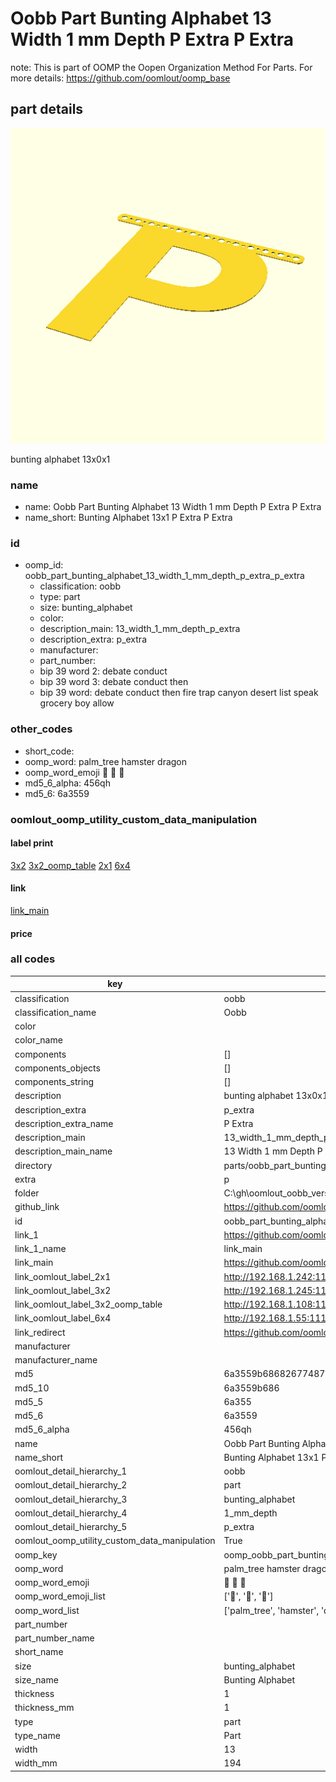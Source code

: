 # Oobb Part Bunting Alphabet 13 Width 1 mm Depth P Extra P Extra  

note: This is part of OOMP the Oopen Organization Method For Parts. For more details: https://github.com/oomlout/oomp_base

##  part details
  

[![](3dpr.png)](3dpr.png)

bunting alphabet 13x0x1



### name
* name: Oobb Part Bunting Alphabet 13 Width 1 mm Depth P Extra P Extra
* name_short: Bunting Alphabet 13x1 P Extra P Extra
### id
* oomp_id: oobb_part_bunting_alphabet_13_width_1_mm_depth_p_extra_p_extra
  * classification: oobb
  * type: part
  * size: bunting_alphabet
  * color: 
  * description_main: 13_width_1_mm_depth_p_extra
  * description_extra: p_extra
  * manufacturer: 
  * part_number: 
  * bip 39 word 2: debate conduct
  * bip 39 word 3: debate conduct then
  * bip 39 word: debate conduct then fire trap canyon desert list speak grocery boy allow

### other_codes
* short_code: 
* oomp_word: palm_tree hamster dragon
* oomp_word_emoji :palm_tree: :hamster: :dragon:
* md5_6_alpha: 456qh
* md5_6: 6a3559






### oomlout_oomp_utility_custom_data_manipulation
#### label print
[3x2](http://192.168.1.245:1112/?label=oomp%20456qh)
[3x2_oomp_table](http://192.168.1.108:1112/?label=oomp%20456qh)
[2x1](http://192.168.1.242:1112/?label=oomp%20456qh)
[6x4](http://192.168.1.55:1112/?label=oomp%20456qh)    

#### link

[link_main](https://github.com/oomlout/oomlout_oobb_version_4_generated_parts/tree/main/navigation_oomp/oobb/part/bunting_alphabet/13_width_1_mm_depth_p_extra/p_extra/part)                              

#### price







### all codes 
| key | value |  
| --- | --- |  
| classification | oobb |  
| classification_name | Oobb |  
| color |  |  
| color_name |  |  
| components | [] |  
| components_objects | [] |  
| components_string | [] |  
| description | bunting alphabet 13x0x1 |  
| description_extra | p_extra |  
| description_extra_name | P Extra |  
| description_main | 13_width_1_mm_depth_p_extra |  
| description_main_name | 13 Width 1 mm Depth P Extra |  
| directory | parts/oobb_part_bunting_alphabet_13_width_1_mm_depth_p_extra_p_extra |  
| extra | p |  
| folder | C:\gh\oomlout_oobb_version_4_generated_parts\parts\oobb_part_bunting_alphabet_13_width_1_mm_depth_p_extra_p_extra |  
| github_link | https://github.com/oomlout/oomlout_oomp_part_src/tree/main/parts/oobb_part_bunting_alphabet_13_width_1_mm_depth_p_extra_p_extra |  
| id | oobb_part_bunting_alphabet_13_width_1_mm_depth_p_extra_p_extra |  
| link_1 | https://github.com/oomlout/oomlout_oobb_version_4_generated_parts/tree/main/navigation_oomp/oobb/part/bunting_alphabet/13_width_1_mm_depth_p_extra/p_extra/part |  
| link_1_name | link_main |  
| link_main | https://github.com/oomlout/oomlout_oobb_version_4_generated_parts/tree/main/navigation_oomp/oobb/part/bunting_alphabet/13_width_1_mm_depth_p_extra/p_extra/part |  
| link_oomlout_label_2x1 | http://192.168.1.242:1112/?label=oomp%20456qh |  
| link_oomlout_label_3x2 | http://192.168.1.245:1112/?label=oomp%20456qh |  
| link_oomlout_label_3x2_oomp_table | http://192.168.1.108:1112/?label=oomp%20456qh |  
| link_oomlout_label_6x4 | http://192.168.1.55:1112/?label=oomp%20456qh |  
| link_redirect | https://github.com/oomlout/oomlout_oobb_version_4_generated_parts/tree/main/parts/oobb_bunting_alphabet_13_01_ex_p |  
| manufacturer |  |  
| manufacturer_name |  |  
| md5 | 6a3559b6868267748773a573c04bb1c2 |  
| md5_10 | 6a3559b686 |  
| md5_5 | 6a355 |  
| md5_6 | 6a3559 |  
| md5_6_alpha | 456qh |  
| name | Oobb Part Bunting Alphabet 13 Width 1 mm Depth P Extra P Extra |  
| name_short | Bunting Alphabet 13x1 P Extra P Extra |  
| oomlout_detail_hierarchy_1 | oobb |  
| oomlout_detail_hierarchy_2 | part |  
| oomlout_detail_hierarchy_3 | bunting_alphabet |  
| oomlout_detail_hierarchy_4 | 1_mm_depth |  
| oomlout_detail_hierarchy_5 | p_extra |  
| oomlout_oomp_utility_custom_data_manipulation | True |  
| oomp_key | oomp_oobb_part_bunting_alphabet_13_width_1_mm_depth_p_extra_p_extra |  
| oomp_word | palm_tree hamster dragon |  
| oomp_word_emoji | :palm_tree: :hamster: :dragon: |  
| oomp_word_emoji_list | [':palm_tree:', ':hamster:', ':dragon:'] |  
| oomp_word_list | ['palm_tree', 'hamster', 'dragon'] |  
| part_number |  |  
| part_number_name |  |  
| short_name |  |  
| size | bunting_alphabet |  
| size_name | Bunting Alphabet |  
| thickness | 1 |  
| thickness_mm | 1 |  
| type | part |  
| type_name | Part |  
| width | 13 |  
| width_mm | 194 |  
